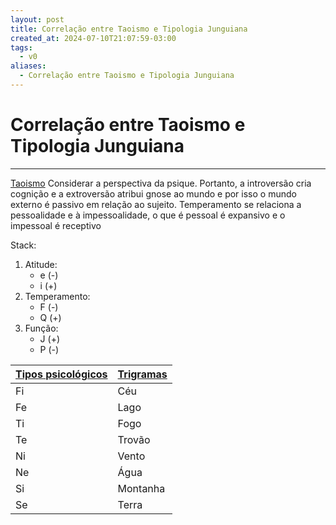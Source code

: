 ```yaml
---
layout: post
title: Correlação entre Taoismo e Tipologia Junguiana
created_at: 2024-07-10T21:07:59-03:00
tags:
  - v0
aliases:
  - Correlação entre Taoismo e Tipologia Junguiana
---
```

# Correlação entre Taoismo e Tipologia Junguiana
---

[Taoismo](_insight/2024/07/2024-07-10-Taoismo.md)
Considerar a perspectiva da psique. Portanto, a introversão cria cognição e a extroversão atribui gnose ao mundo e por isso o mundo externo é passivo em relação ao sujeito. Temperamento se relaciona a pessoalidade e à impessoalidade, o que é pessoal é expansivo e o impessoal é receptivo

Stack:
1. Atitude:
	- e (-)
	- i (+)
1. Temperamento:
	- F (-)
	- Q (+)
2. Função:
	- J (+)
	- P (-)

| [Tipos psicológicos](_insight/2024/07/2024-07-10-Tipos_psicologicos.md) | [Trigramas](_insight/2024/07/2024-07-10-Trigramas.md) |
| ------------------------------------------------------ | ------------------------------------ |
| Fi                                                     | Céu                                  |
| Fe                                                     | Lago                                 |
| Ti                                                     | Fogo                                 |
| Te                                                     | Trovão                               |
| Ni                                                     | Vento                                |
| Ne                                                     | Água                                 |
| Si                                                     | Montanha                             |
| Se                                                     | Terra                                |